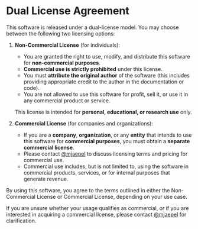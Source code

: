 # Dual License Agreement

This software is released under a dual-license model. You may choose between the following two licensing options:

1. **Non-Commercial License** (for individuals):
   - You are granted the right to use, modify, and distribute this software for **non-commercial purposes**.
   - **Commercial use is strictly prohibited** under this license.
   - You must **attribute the original author** of the software (this includes providing appropriate credit to the author in the documentation or code).
   - You are not allowed to use this software for profit, sell it, or use it in any commercial product or service.

   This license is intended for **personal, educational, or research use** only.

2. **Commercial License** (for companies and organizations):
   - If you are a **company**, **organization**, or any **entity** that intends to use this software for **commercial purposes**, you must obtain a **separate commercial license**.
   - Please contact [@mjaepel](https://github.com/mjaepel) to discuss licensing terms and pricing for commercial use.
   - Commercial use includes, but is not limited to, using the software in commercial products, services, or for internal purposes that generate revenue.

By using this software, you agree to the terms outlined in either the Non-Commercial License or Commercial License, depending on your use case.

If you are unsure whether your usage qualifies as commercial, or if you are interested in acquiring a commercial license, please contact [@mjaepel](https://github.com/mjaepel) for clarification.
